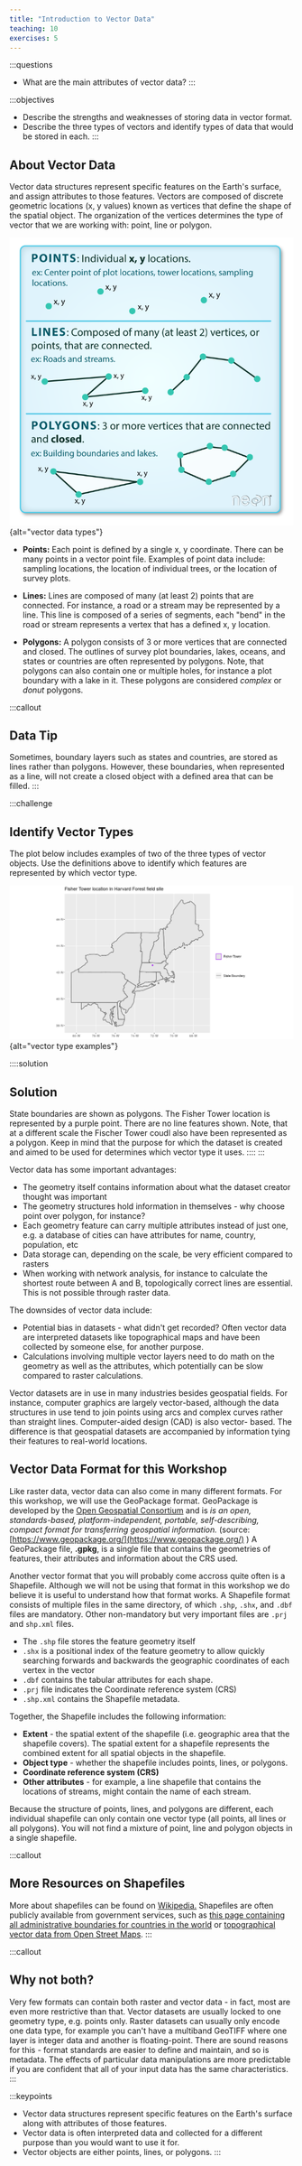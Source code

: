 ```yaml
---
title: "Introduction to Vector Data"
teaching: 10
exercises: 5
---
```


:::questions
- What are the main attributes of vector data?
:::

:::objectives
- Describe the strengths and weaknesses of storing data in vector format.
- Describe the three types of vectors and identify types of data that would be stored in each.
:::

## About Vector Data

Vector data structures represent specific features on the Earth's surface, and
assign attributes to those features. Vectors are composed of discrete geometric
locations (x, y values) known as vertices that define the shape of the spatial
object. The organization of the vertices determines the type of vector that we
are working with: point, line or polygon.

![Types of vector objects (Image Source: National Ecological Observatory Network (NEON))](fig/E02/pnt_line_poly.png){alt="vector data types"}

* **Points:** Each point is defined by a single x, y coordinate. There can be
many points in a vector point file. Examples of point data include: sampling
locations, the location of individual trees, or the location of survey plots.

* **Lines:** Lines are composed of many (at least 2) points that are connected.
For instance, a road or a stream may be represented by a line. This line is
composed of a series of segments, each "bend" in the road or stream represents a
vertex that has a defined x, y location.

* **Polygons:** A polygon consists of 3 or more vertices that are connected and
closed. The outlines of survey plot boundaries, lakes, oceans, and states or
countries are often represented by polygons. Note, that polygons can also contain one 
or multiple holes, for instance a plot boundary with a lake in it. These polygons are 
considered *complex* or *donut* polygons. 

:::callout
## Data Tip

Sometimes, boundary layers such as states and countries, are stored as lines
rather than polygons. However, these boundaries, when represented as a line,
will not create a closed object with a defined area that can be filled.
:::

:::challenge
## Identify Vector Types

The plot below includes examples of two of the three types of vector
objects. Use the definitions above to identify which features
are represented by which vector type.

![Vector Type Examples](fig/E02/vector_types_examples.png){alt="vector type examples"}

::::solution
## Solution

State boundaries are shown as polygons. The Fisher Tower location is
represented by a purple point. There are no line features shown. 
Note, that at a different scale the Fischer Tower coudl also have been represented as a polygon. 
Keep in mind that the purpose for which the dataset is created and aimed to be used for determines 
which vector type it uses. 
::::
:::

Vector data has some important advantages:

* The geometry itself contains information about what the dataset creator thought was important
* The geometry structures hold information in themselves - why choose point over polygon, for instance?
* Each geometry feature can carry multiple attributes instead of just one, e.g. a database of cities can have attributes for name, country, population, etc
* Data storage can, depending on the scale, be very efficient compared to rasters
* When working with network analysis, for instance to calculate the shortest route between A and B, topologically correct lines are essential. This is not possible through raster data. 

The downsides of vector data include:

* Potential bias in datasets - what didn't get recorded? Often vector data are interpreted datasets like topographical maps and have been collected by someone else, for another purpose.
* Calculations involving multiple vector layers need to do math on the
  geometry as well as the attributes, which potentially can be slow compared to raster calculations.

Vector datasets are in use in many industries besides geospatial fields. For
instance, computer graphics are largely vector-based, although the data
structures in use tend to join points using arcs and complex curves rather than
straight lines. Computer-aided design (CAD) is also vector- based. The
difference is that geospatial datasets are accompanied by information tying
their features to real-world locations.

## Vector Data Format for this Workshop

Like raster data, vector data can also come in many different formats. For this
workshop, we will use the GeoPackage format. GeoPackage is developed by the [Open Geospatial Consortium](https://www.ogc.org/) and is *is an open, standards-based, platform-independent, portable, self-describing, compact format for transferring geospatial information.* (source: [https://www.geopackage.org/](https://www.geopackage.org/) ) A GeoPackage file, **.gpkg**, is a single file that contains the geometries of features, their attributes and information about the CRS used.  

Another vector format that you will probably come accross quite often is a Shapefile. Although we will not be using that format in this workshop we do believe it is useful to understand how that format works. A Shapefile format consists of multiple files in the same directory, of which `.shp`, `.shx`, and `.dbf` files are mandatory. Other non-mandatory but very important files are `.prj` and `shp.xml` files.

- The `.shp` file stores the feature geometry itself
- `.shx` is a positional index of the feature geometry to allow quickly searching forwards and backwards the geographic coordinates of each vertex in the vector
- `.dbf` contains the tabular attributes for each shape.
- `.prj` file indicates the Coordinate reference system (CRS)
- `.shp.xml` contains the Shapefile metadata.

Together, the Shapefile includes the following information:

* **Extent** - the spatial extent of the shapefile (i.e. geographic area that
the shapefile covers). The spatial extent for a shapefile represents the
combined extent for all spatial objects in the shapefile.
* **Object type** - whether the shapefile includes points, lines, or polygons.
* **Coordinate reference system (CRS)**
* **Other attributes** - for example, a line shapefile that contains the
locations of streams, might contain the name of each stream.

Because the structure of points, lines, and polygons are different, each
individual shapefile can only contain one vector type (all points, all lines
or all polygons). You will not find a mixture of point, line and polygon
objects in a single shapefile.

:::callout
## More Resources on Shapefiles

More about shapefiles can be found on
[Wikipedia.](https://en.wikipedia.org/wiki/Shapefile) Shapefiles are often publicly
available from government services, such as [this page containing all administrative boundaries for countries in the world](https://gadm.org/download_country.html) or
[topographical vector data from Open Street Maps](https://download.geofabrik.de/).
:::

:::callout
## Why not both?

Very few formats can contain both raster and vector data - in fact, most are
even more restrictive than that. Vector datasets are usually locked to one
geometry type, e.g. points only. Raster datasets can usually only encode one
data type, for example you can't have a multiband GeoTIFF where one layer is
integer data and another is floating-point. There are sound reasons for this -
format standards are easier to define and maintain, and so is metadata. The
effects of particular data manipulations are more predictable if you are
confident that all of your input data has the same characteristics.
:::


:::keypoints
- Vector data structures represent specific features on the Earth's surface along with attributes of those features.
- Vector data is often interpreted data and collected for a different purpose than you would want to use it for.
- Vector objects are either points, lines, or polygons.
:::
